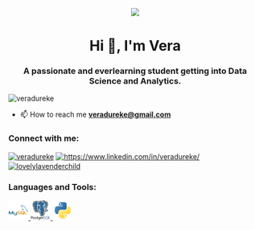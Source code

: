 <p align="center">  
  <img src="https://capsule-render.vercel.app/api?text=Hey Everyone!🕹️&animation=fadeIn&type=waving&color=gradient&height=100"/>
</p>

<h1 align="center">Hi 👋, I'm Vera</h1>
<h3 align="center">A passionate and everlearning student getting into Data Science and Analytics.</h3>

<p align="left"> <img src="https://komarev.com/ghpvc/?username=veradureke&label=Profile%20views&color=0e75b6&style=flat" alt="veradureke" /> </p>

- 📫 How to reach me **veradureke@gmail.com**

<h3 align="left">Connect with me:</h3>
<p align="left">
<a href="https://twitter.com/veradureke" target="blank"><img align="center" src="https://raw.githubusercontent.com/rahuldkjain/github-profile-readme-generator/master/src/images/icons/Social/twitter.svg" alt="veradureke" height="30" width="40" /></a>
<a href="https://linkedin.com/in/https://www.linkedin.com/in/veradureke/" target="blank"><img align="center" src="https://raw.githubusercontent.com/rahuldkjain/github-profile-readme-generator/master/src/images/icons/Social/linked-in-alt.svg" alt="https://www.linkedin.com/in/veradureke/" height="30" width="40" /></a>
<a href="https://stackoverflow.com/users/lovelylavenderchild" target="blank"><img align="center" src="https://raw.githubusercontent.com/rahuldkjain/github-profile-readme-generator/master/src/images/icons/Social/stack-overflow.svg" alt="lovelylavenderchild" height="30" width="40" /></a>
</p>

<h3 align="left">Languages and Tools:</h3>
<p align="left"> <a href="https://www.mysql.com/" target="_blank" rel="noreferrer"> <img src="https://raw.githubusercontent.com/devicons/devicon/master/icons/mysql/mysql-original-wordmark.svg" alt="mysql" width="40" height="40"/> </a> <a href="https://www.postgresql.org" target="_blank" rel="noreferrer"> <img src="https://raw.githubusercontent.com/devicons/devicon/master/icons/postgresql/postgresql-original-wordmark.svg" alt="postgresql" width="40" height="40"/> </a> <a href="https://www.python.org" target="_blank" rel="noreferrer"> <img src="https://raw.githubusercontent.com/devicons/devicon/master/icons/python/python-original.svg" alt="python" width="40" height="40"/> </a> </p>
